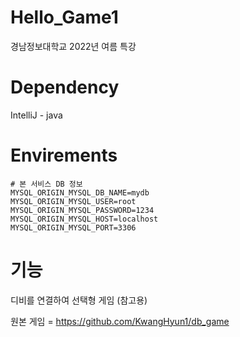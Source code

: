 # Hello_Game1
경남정보대학교 2022년 여름 특강 

# Dependency
IntelliJ - java

# Envirements
```
# 본 서비스 DB 정보
MYSQL_ORIGIN_MYSQL_DB_NAME=mydb
MYSQL_ORIGIN_MYSQL_USER=root
MYSQL_ORIGIN_MYSQL_PASSWORD=1234
MYSQL_ORIGIN_MYSQL_HOST=localhost
MYSQL_ORIGIN_MYSQL_PORT=3306
```

# 기능 
디비를 연결하여 선택형 게임 (참고용)


원본 게임 = https://github.com/KwangHyun1/db_game
